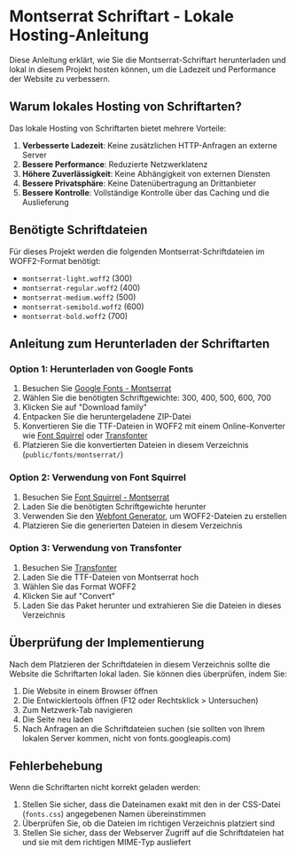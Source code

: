# Montserrat Schriftart - Lokale Hosting-Anleitung

Diese Anleitung erklärt, wie Sie die Montserrat-Schriftart herunterladen und lokal in diesem Projekt hosten können, um die Ladezeit und Performance der Website zu verbessern.

## Warum lokales Hosting von Schriftarten?

Das lokale Hosting von Schriftarten bietet mehrere Vorteile:

1. **Verbesserte Ladezeit**: Keine zusätzlichen HTTP-Anfragen an externe Server
2. **Bessere Performance**: Reduzierte Netzwerklatenz
3. **Höhere Zuverlässigkeit**: Keine Abhängigkeit von externen Diensten
4. **Bessere Privatsphäre**: Keine Datenübertragung an Drittanbieter
5. **Bessere Kontrolle**: Vollständige Kontrolle über das Caching und die Auslieferung

## Benötigte Schriftdateien

Für dieses Projekt werden die folgenden Montserrat-Schriftdateien im WOFF2-Format benötigt:

- `montserrat-light.woff2` (300)
- `montserrat-regular.woff2` (400)
- `montserrat-medium.woff2` (500)
- `montserrat-semibold.woff2` (600)
- `montserrat-bold.woff2` (700)

## Anleitung zum Herunterladen der Schriftarten

### Option 1: Herunterladen von Google Fonts

1. Besuchen Sie [Google Fonts - Montserrat](https://fonts.google.com/specimen/Montserrat)
2. Wählen Sie die benötigten Schriftgewichte: 300, 400, 500, 600, 700
3. Klicken Sie auf "Download family"
4. Entpacken Sie die heruntergeladene ZIP-Datei
5. Konvertieren Sie die TTF-Dateien in WOFF2 mit einem Online-Konverter wie [Font Squirrel](https://www.fontsquirrel.com/tools/webfont-generator) oder [Transfonter](https://transfonter.org/)
6. Platzieren Sie die konvertierten Dateien in diesem Verzeichnis (`public/fonts/montserrat/`)

### Option 2: Verwendung von Font Squirrel

1. Besuchen Sie [Font Squirrel - Montserrat](https://www.fontsquirrel.com/fonts/montserrat)
2. Laden Sie die benötigten Schriftgewichte herunter
3. Verwenden Sie den [Webfont Generator](https://www.fontsquirrel.com/tools/webfont-generator), um WOFF2-Dateien zu erstellen
4. Platzieren Sie die generierten Dateien in diesem Verzeichnis

### Option 3: Verwendung von Transfonter

1. Besuchen Sie [Transfonter](https://transfonter.org/)
2. Laden Sie die TTF-Dateien von Montserrat hoch
3. Wählen Sie das Format WOFF2
4. Klicken Sie auf "Convert"
5. Laden Sie das Paket herunter und extrahieren Sie die Dateien in dieses Verzeichnis

## Überprüfung der Implementierung

Nach dem Platzieren der Schriftdateien in diesem Verzeichnis sollte die Website die Schriftarten lokal laden. Sie können dies überprüfen, indem Sie:

1. Die Website in einem Browser öffnen
2. Die Entwicklertools öffnen (F12 oder Rechtsklick > Untersuchen)
3. Zum Netzwerk-Tab navigieren
4. Die Seite neu laden
5. Nach Anfragen an die Schriftdateien suchen (sie sollten von Ihrem lokalen Server kommen, nicht von fonts.googleapis.com)

## Fehlerbehebung

Wenn die Schriftarten nicht korrekt geladen werden:

1. Stellen Sie sicher, dass die Dateinamen exakt mit den in der CSS-Datei (`fonts.css`) angegebenen Namen übereinstimmen
2. Überprüfen Sie, ob die Dateien im richtigen Verzeichnis platziert sind
3. Stellen Sie sicher, dass der Webserver Zugriff auf die Schriftdateien hat und sie mit dem richtigen MIME-Typ ausliefert
